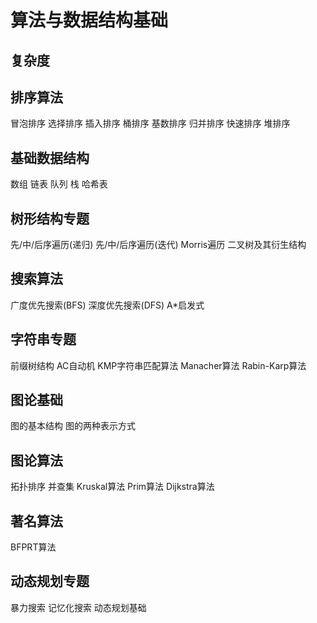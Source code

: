 # 算法与数据结构基础

## 复杂度


## 排序算法
冒泡排序
选择排序
插入排序
桶排序
基数排序
归并排序
快速排序
堆排序

## 基础数据结构
数组
链表
队列
栈
哈希表

## 树形结构专题
先/中/后序遍历(递归)
先/中/后序遍历(迭代)
Morris遍历
二叉树及其衍生结构

## 搜索算法
广度优先搜索(BFS)
深度优先搜索(DFS)
A*启发式

## 字符串专题
前缀树结构
AC自动机
KMP字符串匹配算法
Manacher算法
Rabin-Karp算法

## 图论基础
图的基本结构
图的两种表示方式

## 图论算法
拓扑排序
并查集
Kruskal算法
Prim算法
Dijkstra算法

## 著名算法
BFPRT算法

## 动态规划专题
暴力搜索
记忆化搜索
动态规划基础








